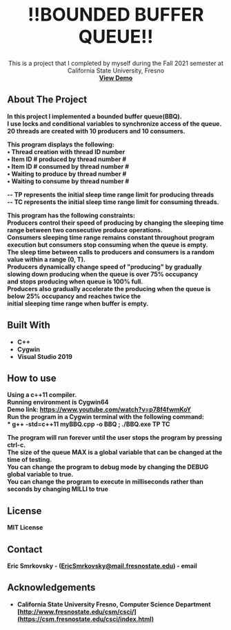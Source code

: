 <!-- PROJECT LOGO -->
<br />
<p align="center">

  </a>

  <h1 style="font-size:300%;" align="center" >!!BOUNDED BUFFER QUEUE!!</h1>

  <p align="center">
     This is a project that I completed by myself during the
     Fall 2021 semester at California State University, Fresno
    <br />
    <a href="https://www.youtube.com/watch?v=p78f4fwmKoY"><strong>View Demo</a>
  </p>
</p>

<!-- ABOUT THE PROJECT -->
## About The Project
In this project I implemented a bounded buffer queue(BBQ).  
I use locks and conditional variables to synchronize access of the queue.  
20 threads are created with 10 producers and 10 consumers.  


This program displays the following:  
       •	Thread creation with thread ID number  
       •	Item ID # produced by thread number #  
       •	Item ID # consumed by thread number #  
       •	Waiting to produce by thread number #  
       •	Waiting to consume by thread number #  
       
-- TP represents the initial sleep time range limit for producing threads  
-- TC represents the initial sleep time range limit for consuming threads.  

This program has the following constraints:  
Producers control their speed of producing by changing the sleeping time range between two consecutive produce operations.  
Consumers sleeping time range remains constant throughout program execution but consumers stop consuming when the queue is empty.  
The sleep time between calls to producers and consumers is a random value within a range (0, T).  
Producers dynamically change speed of "producing" by gradually slowing down producing when the queue is over 75% occupancy  
and stops producing when queue is 100% full.  
Producers also gradually accelerate the producing when the queue is below 25% occupancy and reaches twice the  
initial sleeping time range when buffer is empty.


## Built With
* C++
* Cygwin
* Visual Studio 2019

<!-- HOW TO USE BOUNDED BUFFER QUEUE -->
## How to use
Using a c++11 compiler.  
Running environment is Cygwin64  
Demo link: https://www.youtube.com/watch?v=p78f4fwmKoY  
Run the program in a Cygwin terminal with the following command:  
	* g++ -std=c++11 myBBQ.cpp -o BBQ ; ./BBQ.exe TP TC  

The program will run forever until the user stops the program by pressing ctrl-c.  
The size of the queue MAX is a global variable that can be changed at the time of testing.  
You can change the program to debug mode by changing the DEBUG global variable to true.  
You can change the program to execute in milliseconds rather than seconds by changing MILLI to true  

<!-- LICENSE -->
## License
MIT License

<!-- CONTACT -->
## Contact
Eric Smrkovsky - (EricSmrkovsky@mail.fresnostate.edu) - email

<!-- ACKNOWLEDGEMENTS -->
## Acknowledgements

* California State University Fresno, Computer Science Department [http://www.fresnostate.edu/csm/csci/](https://csm.fresnostate.edu/csci/index.html)
